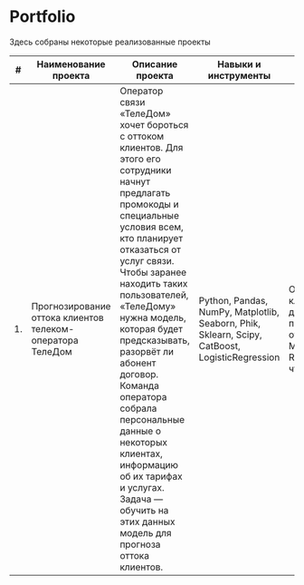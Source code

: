 # Portfolio

Здесь собраны некоторые реализованные проекты

| #    | Наименование проекта                                    | Описание проекта                                                  | Навыки и инструменты                                             | Выводы по проекту                                                                                   |
| ---- | ------------------------------------------------------- | --------------------------------------------------------------- | ---------------------------------------------------------------- | -------------------------------------------------------------------------------------------------- |
| 1.   | Прогнозирование оттока клиентов телеком-оператора ТелеДом | Оператор связи «ТелеДом» хочет бороться с оттоком клиентов. Для этого его сотрудники начнут предлагать промокоды и специальные условия всем, кто планирует отказаться от услуг связи. Чтобы заранее находить таких пользователей, «ТелеДому» нужна модель, которая будет предсказывать, разорвёт ли абонент договор. Команда оператора собрала персональные данные о некоторых клиентах, информацию об их тарифах и услугах. Задача — обучить на этих данных модель для прогноза оттока клиентов. | Python, Pandas, NumPy, Matplotlib, Seaborn, Phik, Sklearn, Scipy, CatBoost, LogisticRegression | Обучена модель классификации для прогнозирования оттока клиентов. Метрика ROC_AUC 0.93, что выше целе



